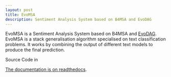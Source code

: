 ```yaml
---
layout: post
title: EvoMSA
description: Sentiment Analysis System based on B4MSA and EvoDAG
---
```


EvoMSA is a Sentiment Analysis System based on B4MSA and [EvoDAG](https://github.com/mgraffg/EvoDAG). EvoMSA is a stack generalisation algorithm specialised on text classification problems. It works by combining the output of different text models to produce the final prediction.

Source Code in <a class="social-button github" href="https://www.github.com/INGEOTEC/EvoMSA" itemprop="sameAs" target="_blank"> <i class="fab fa-github"></i>

The documentation is on [readthedocs](https://evomsa.readthedocs.io).